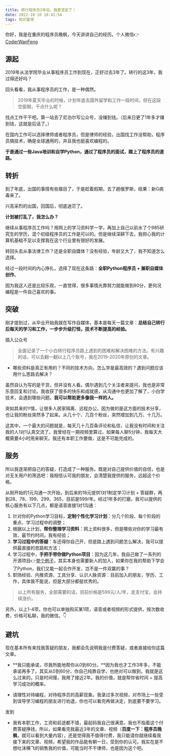 ```yaml
---
title: 转行程序员3年后，我更坚定了！
date: 2022-10-10 10:41:54
tags: 知识星球
---
```


你好，我是在重庆的程序员晚枫，今天讲讲自己的经历。个人微信👉[CoderWanFeng](https://mp.weixin.qq.com/s/dAm2B09i2ZaqCwhwP-AEdQ)


## 源起
2019年从法学院毕业从事程序员工作到现在，正好过去3年了。转行的这3年，我过得还好吗？


回头看看，我从事程序员的工作，是一种偶然。

> 2019年夏天毕业的时候，计划年底去国外留学和工作一段时间，但在这段空窗期，干点什么呢？

找点工作干干吧。第一站去了尼泊尔写公众号，没赚到钱。（后来日更了1年多才赚到钱，这就是后话了。）

在国内工作可以选择律师或者程序员，但是律师的经验，出国找工作没帮助，程序员搞技术，确是全球通用的，并且我也挺喜欢编程的。

**于是通过一些Java培训和自学Python，通过了程序员的面试，踏上了程序员的道路。**

## 转折

到了年底，出国的事情有些眉目了，于是趁着假期，去了趟俄罗斯，结果：新G病毒来了。

兴高采烈的出国，回国后，彻底迷茫了。

**计划被打乱了，我怎么办？**

继续从事程序员工作吗？用网上的学习资料学一学，再加上自己以前水了个985研究生的学历，混个初级程序员的工作是可以的。但是继续深耕下去，我担心我的计算机基础不足以支撑我在这个行业里有很好的发展。

转回头去从事法律工作？还是全职自媒体？没有经验，年龄又大了，我不知道怎么选择。

经过一段时间的内心挣扎，选择了现在这条路：**全职Python程序员 + 兼职自媒体创作**。

因为我这人还是比较乐观，一直觉得，很多事情光靠努力就能做到80分，更何况编程是一件自己喜欢的事。

## 突破

刚才提到过，从毕业开始我就在写作自媒体，基本是每天一篇文章：**总结自己转行后每天的学习和工作，一步步升级打怪，技术不断提高的经验。**

插入公众号

> 全面记录了一个小白转行程序员路上遇到的困难和解决困难的方法。有兴趣的话，可以去翻一翻以上几个账号，我在2019-2020年原创的文章。

- 哪些资料是真正有用的？不同的技术方向，怎么学是最高效的？遇到问题应该用什么思路去解决？

虽然自认为写的是干货，但并没有人看。偶尔遇到几个关注者来提问，我也是非常乐意回复和讨论。我收获了很多的快乐和成就感，从沟通中也更加了解了，小白学技术，会遇到哪些问题。**我可以帮助更多像我一样的人。**

突如其来的Y情，让很多人居家隔离、远程办公，因为做的是这方面的技术分享，也让我的粉丝突然多了起来。从几十个、几百个粉丝，突然增加到几万、十几万。

这其中，一个最大的问题就是，每天几十几百条评论和私信，让我没有时间和关注我的人1对1认真交流了。我曾经在一期视频里算过，如果每人聊5分钟，我每天大概需要4小时用来聊天。我还有本职工作要做，这是不可能完成的。


## 服务

所以我逐渐把自己的答疑，打造成了一种服务。既是对自己提供价值的自信，也是对无关用户的筛选吧：我相信认可我的朋友，会清楚我提供的服务，远超这个价格。

从刚开始的1元沟通一次开始，到后来的18元提供1对1制定学习计划 + 答疑群，再到28、78、199、299、365，目前是599/年。经过1年多的打磨，我可以提供的核心服务有以下几点，都是语音直接1对1沟通：

1. 针对你的Python学习目标，**定制个性化学习计划**：分几个阶段、每个阶段的重点、学习过程中的调整；
2. 根据以上计划，**帮你整理学习资料**：网上资料很多，但是哪些对你的学习最有效、最节约时间，我有经验；
3. **学习过程中的答疑**：车还得你自己开，但是路上遇到问题怎么解决，我可以提供最直接的思路和方法；
4. 学习过程中，**手把手带你做Python项目**：因为这几年，我自己做了一系列的开源项目👉[举个例子](https://mp.weixin.qq.com/s/d2m7xYCLXF8QUlr-5sSuPA)，其实本身也需要新人的加入，如果你在我的帮助下学会了Python，我们又能一起合作开发，岂不是一件双赢的事？
5. 职场经验、内推资源、工具分享、认识人脉资源：目前加入的朋友，学历、工作，具体我不能说，但是大部分都挺优秀的。

> 以上所有服务，全部需要的话，目前价格是599元/人/年，走支付宝，会持续涨价。

另外，以上1-4项，你也可以单独购买某1项，语音或者视频的形式提供，按次数收费，价格可私聊，我的微信。👇

## 避坑

现在基本所有来找我答疑的朋友，我都会先说明我是付费答疑，或者直接给你这篇文章。

- **我只能承诺，尽我所能地帮你从0到60分。**因为我也才工作3年多，不能承诺再多了。其实从0到60分，你自己纯靠自学，也绝对可以做到，我就是这么过来的，只是时间慢，我用了接近2年。我的价值，就是帮你省时间 + 提高学习成功的概率。

- 请理性对待编程，对待程序员的高薪现象。我录过多次视频，对市场上一些受到误导学习编程的朋友进行劝退，你也可以看完再做决定，到底要不要学习。

发到

- 我有本职工作，工资和前途都不错，最起码我自己很满意。我也不指着这个付费答疑挣钱，所以，如果看完我最近3年的文章、视频（**百度一下：程序员晚枫**，就可以看到大量内容），还是觉得我不值得付费，我只能请你就继续看我接下来的文章、视频，希望我的作品能有朝一日，受到你的认可。我实在是不想吐沫横飞的销售我的价值，可能当时不干律师，也是因为这个吧。






